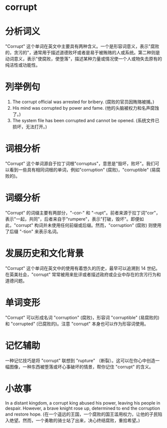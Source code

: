 # corrupt

# 分析词义

  

"Corrupt" 这个单词在英文中主要具有两种含义。一个是形容词意义，表示"腐败的，贪污的"，通常用于描述道德败坏或者是易于被贿赂的人或系统。第二种则是动词意义，表示"使腐败，使堕落"，描述某种力量或情况使一个人或物失去原有的纯洁性或功能性。

  

# 列举例句

  

1.  The corrupt official was arrested for bribery. (腐败的官员因贿赂被捕。)
2.  His mind was corrupted by power and fame. (他的头脑被权力和名声腐蚀了。)
3.  The system file has been corrupted and cannot be opened. (系统文件已损坏，无法打开。)

  

# 词根分析

  

"Corrupt" 这个单词源自于拉丁词根"corruptus"，意思是"毁坏，败坏"。我们可以看到一些具有相同词根的单词，例如"corruption" (腐败)，"corruptible" (易腐败的)。

  

# 词缀分析

  

"Corrupt" 的词缀主要有两部分，"-cor-" 和 "-rupt"。前者来源于拉丁词"cor"，表示"一起，共同"，后者来自于"rumpere"，表示"打破，毁坏"。即便如此，"corrupt" 构词并未使用任何前缀或后缀。然而，"corruption" (腐败) 则使用了后缀 "-tion" 来表示名词。

  

# 发展历史和文化背景

  

"Corrupt" 这个单词在英文中的使用有着悠久的历史，最早可以追溯到 14 世纪。在英美社会，"corrupt" 常常被用来批评或者描述政府或企业中存在的贪污行为和道德问题。

  

# 单词变形

  

"Corrupt" 可以形成名词 "corruption" (腐败)，形容词 "corruptible" (易腐败的) 和 "corrupted" (已腐败的)。注意 "corrupt" 本身也可以作为形容词使用。

  

# 记忆辅助

  

一种记忆技巧是将 "corrupt" 联想到 "rupture" （断裂）。这可以在你心中创造一幅图像，一种东西被堕落或坏心事破坏的情景，帮你记住 "corrupt" 的含义。

  

# 小故事

  

In a distant kingdom, a corrupt king abused his power, leaving his people in despair. However, a brave knight rose up, determined to end the corruption and restore hope. (在一个遥远的王国，一个腐败的国王滥用权力，让他的子民陷入绝望。然而，一个勇敢的骑士站了出来，决心终结腐败，重拾希望。)
